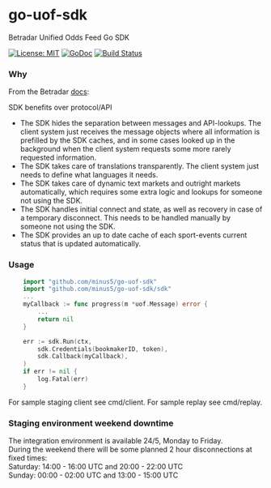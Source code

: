 # go-uof-sdk
Betradar Unified Odds Feed Go SDK

[![License: MIT](https://img.shields.io/badge/License-MIT-blue.svg)](https://opensource.org/licenses/MIT)
[![GoDoc](https://godoc.org/github.com/minus5/go-uof-sdk?status.svg)](https://godoc.org/github.com/minus5/go-uof-sdk) 
[![Build Status](https://travis-ci.com/minus5/go-uof-sdk.svg)](https://travis-ci.com/minus5/go-uof-sdk)

  

### Why

From the Betradar [docs](https://docs.betradar.com/display/BD/UOF+-+SDK): 

SDK benefits over protocol/API
 * The SDK hides the separation between messages and API-lookups. The client system just receives the message objects where all information is prefilled by the SDK caches, and in some cases looked up in the background when the client system requests some more rarely requested information.
 * The SDK takes care of translations transparently. The client system just needs to define what languages it needs.
 * The SDK takes care of dynamic text markets and outright markets automatically, which requires some extra logic and lookups for someone not using the SDK.
 * The SDK handles initial connect and state, as well as recovery in case of a temporary disconnect. This needs to be handled manually by someone not using the SDK.
 * The SDK provides an up to date cache of each sport-events current status that is updated automatically.

### Usage


```Go
    import "github.com/minus5/go-uof-sdk"
    import "github.com/minus5/go-uof-sdk/sdk"
    ...
    myCallback := func progress(m *uof.Message) error {
        ...
        return nil
    }

	err := sdk.Run(ctx,
		sdk.Credentials(bookmakerID, token),
		sdk.Callback(myCallback),
	)
	if err != nil {
		log.Fatal(err)
	}
```

For sample staging client see cmd/client.
For sample replay see cmd/replay.


### Staging environment weekend downtime

The integration environment is available 24/5, Monday to Friday.  
During the weekend there will be some planned 2 hour disconnections at fixed times:  
Saturday: 14:00 - 16:00 UTC and 20:00 - 22:00 UTC  
Sunday: 00:00 - 02:00 UTC and 13:00 - 15:00 UTC  
